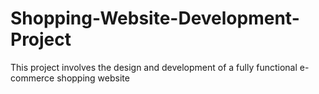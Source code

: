 # Shopping-Website-Development-Project
This project involves the design and development of a fully functional e-commerce shopping website
